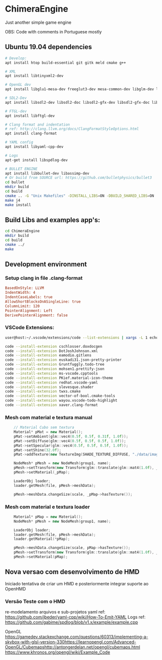 # ChimeraEngine

Just another simple game engine<p>
OBS: Code with comments in Portuguese mostly

## Ubuntu 19.04 dependencies
```bash
# Develop:
apt install htop build-essential git gitk meld cmake g++

# XML
apt install libtinyxml2-dev

# OpenGL dev
apt install libglu1-mesa-dev freeglut3-dev mesa-common-dev libglm-dev libglew-dev libglewmx-dev

# SDL2-Dev
apt install libsdl2-dev libsdl2-doc libsdl2-gfx-dev libsdl2-gfx-doc libsdl2-image-dev libsdl2-mixer-dev libsdl2-net-dev libsdl2-ttf-dev

# FTGL-dev
apt install libftgl-dev

# Clang format and indentation
# ref: http://clang.llvm.org/docs/ClangFormatStyleOptions.html
apt install clang-format 

# YAML config
apt install libyaml-cpp-dev

# Logs
apt-get install libspdlog-dev

# BULLET ENGINE
apt install libbullet-dev libassimp-dev
# Or build from SOURCE url: https://github.com/bulletphysics/bullet3
cd bullet
mkdir build
cd build
cmake .. -G "Unix Makefiles" -DINSTALL_LIBS=ON -DBUILD_SHARED_LIBS=ON
make j4
make install
```

## Build Libs and examples app's:
```bash
cd ChimeraEngine
mkdir build
cd build
cmake ../
make
```

## Development environment

### Setup clang in file .clang-format
```ini
BasedOnStyle: LLVM
IndentWidth: 4
IndentCaseLabels: true
AllowShortBlocksOnASingleLine: true
ColumnLimit: 120
PointerAlignment: Left
DerivePointerAlignment: false
```

### VSCode Extensions: 
```bash
user@host:~/.vscode/extensions/code --list-extensions | xargs -L 1 echo code --install-extension

code --install-extension cschlosser.doxdocgen
code --install-extension DotJoshJohnson.xml
code --install-extension eamodio.gitlens
code --install-extension euskadi31.json-pretty-printer
code --install-extension Gruntfuggly.todo-tree
code --install-extension mohsen1.prettify-json
code --install-extension ms-vscode.cpptools
code --install-extension PKief.material-icon-theme
code --install-extension redhat.vscode-yaml
code --install-extension slevesque.shader
code --install-extension twxs.cmake
code --install-extension vector-of-bool.cmake-tools
code --install-extension wayou.vscode-todo-highlight
code --install-extension xaver.clang-format

```

### Mesh com material e textura manual
```cpp
    // Material Cubo sem textura
    Material* pMat = new Material();
    pMat->setAmbient(glm::vec4(0.5f, 0.5f, 0.31f, 1.0f));
    pMat->setDiffuse(glm::vec4(0.5f, 0.5f, 0.5f, 1.0f));
    pMat->setSpecular(glm::vec4(0.5f, 0.5f, 0.5f, 1.0f));
    pMat->setShine(32.0f);
    pMat->addTexture(new TextureImg(SHADE_TEXTURE_DIFFUSE, "./data/images/grid1.png"));

    NodeMesh* pMesh = new NodeMesh(group1, name);
    pMesh->setTransform(new Transform(glm::translate(glm::mat4(1.0f), _position)));
    pMesh->setMaterial(_pMap);

    LoaderObj loader;
    loader.getMesh(file, pMesh->meshData);

    pMesh->meshData.changeSize(scale, _pMap->hasTexture());
```
### Mesh com material e textura loader
```cpp
    Material* pMap = new Material();
    NodeMesh* pMesh = new NodeMesh(group1, name);

    LoaderObj loader;
    loader.getMesh(file, pMesh->meshData);
    loader.getMaterial(*pMap);

    pMesh->meshData.changeSize(scale, pMap->hasTexture());
    pMesh->setTransform(new Transform(glm::translate(glm::mat4(1.0f), _position)));
    pMesh->setMaterial(pMap);
```



## Nova versao com desenvolvimento de HMD

Iniciado tentativa de criar um HMD e posteriormente integrar suporte ao OpenHMD

### Versão Teste com o HMD

re-modelamento arquivos e sub-projetos 
yaml ref: https://github.com/jbeder/yaml-cpp/wiki/How-To-Emit-YAML
Logs ref: https://github.com/gabime/spdlog/blob/v1.x/example/example.cpp

OpenGL
https://gamedev.stackexchange.com/questions/60313/implementing-a-skybox-with-glsl-version-330​
https://learnopengl.com/Advanced-OpenGL/Cubemaps​
http://antongerdelan.net/opengl/cubemaps.html
https://www.khronos.org/opengl/wiki/Example_Code

